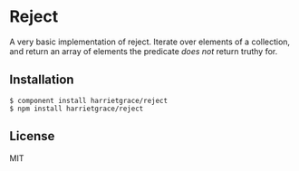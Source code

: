 
# Reject

  A very basic implementation of reject.
  Iterate over elements of a collection, and return an array of elements the predicate _does not_ return truthy for.

## Installation

    $ component install harrietgrace/reject
    $ npm install harrietgrace/reject

## License

  MIT